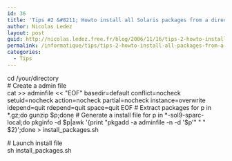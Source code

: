```yaml
---
id: 36
title: 'Tips #2 &#8211; Howto install all Solaris packages from a directory'
author: Nicolas Ledez
layout: post
guid: http://nicolas.ledez.free.fr/blog/2006/11/16/tips-2-howto-install-all-packages-from-a-directory/
permalink: /informatique/tips/tips-2-howto-install-all-packages-from-a-directory/
categories:
  - Tips
---
```

cd /your/directory  
\# Create a admin file  
cat >> adminfile << "EOF" basedir=default conflict=nocheck setuid=nocheck action=nocheck partial=nocheck instance=overwrite idepend=quit rdepend=quit space=quit EOF # Extract packages for p in \*.gz;do gunzip $p;done # Generate a install file for p in \*-sol9-sparc-local;do pkginfo -d $p|awk '{print "pkgadd -a adminfile -n -d '$p'" " " $2}';done > install_packages.sh

\# Launch install file  
sh install_packages.sh